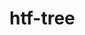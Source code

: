 # htf-tree

<qa-bot
token="fke9aMFKFjPJGLJwUWjOGqgkF3eJX-wiCiGQBKgkFTPPDaRkGijeG7ArUC3UBqBkHy4="
theme="infer"
target="_self"
orientation="bottom-right"
title="DocsQA"
description="The cloud-native neural search framework" 
show-tip>
 <template>
  <dl>
   <dt>You can ask questions about our docs. Try:</dt>
   <dd>What is htf-linktree?</dd>
   <dd>How to install htf-linktree?</dd>
   <dd>Where can I get help?</dd>
  </dl>
 </template>
 <template slot="texts">
   <span for="tip">Hi there 👋 
Ask our docs!</span>
   <span for="unknownAnswerText">😵‍💫 I'm sorry but I don't know the answer.</span>
 </template>
</qa-bot>
<script src="https://cdn.jsdelivr.net/npm/qabot"></script>
